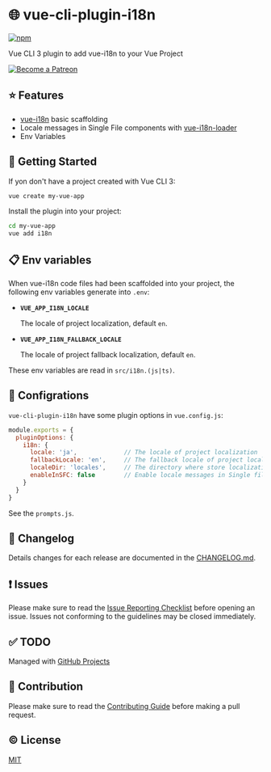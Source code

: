 # :globe_with_meridians: vue-cli-plugin-i18n

[![npm](https://img.shields.io/npm/v/vue-cli-plugin-i18n.svg)](https://www.npmjs.com/package/vue-cli-plugin-i18n)

Vue CLI 3 plugin to add vue-i18n to your Vue Project

<a href="https://www.patreon.com/kazupon" target="_blank">
  <img src="https://c5.patreon.com/external/logo/become_a_patron_button.png" alt="Become a Patreon">
</a>

## :star: Features
- [vue-i18n](https://github.com/kazupon/vue-i18n) basic scaffolding
- Locale messages in Single File components with [vue-i18n-loader](https://github.com/kazupon/vue-i18n-loader)
- Env Variables

## :rocket: Getting Started
If yon don't have a project created with Vue CLI 3:

```sh
vue create my-vue-app
```

Install the plugin into your project:

```sh
cd my-vue-app
vue add i18n
```

## :clipboard: Env variables
When vue-i18n code files had been scaffolded into your project, the following env variables generate into `.env`:

- **`VUE_APP_I18N_LOCALE`**

  The locale of project localization, default `en`.

- **`VUE_APP_I18N_FALLBACK_LOCALE`**

  The locale of project fallback localization, default `en`.

These env variables are read in `src/i18n.(js|ts)`.

## :wrench: Configrations

`vue-cli-plugin-i18n` have some plugin options in `vue.config.js`:

```js
module.exports = {
  pluginOptions: {
    i18n: {
      locale: 'ja',             // The locale of project localization
      fallbackLocale: 'en',     // The fallback locale of project localization
      localeDir: 'locales',     // The directory where store localization messages of project
      enableInSFC: false        // Enable locale messages in Single file components
    }
  }
}
```

See the `prompts.js`.

## :scroll: Changelog
Details changes for each release are documented in the [CHANGELOG.md](https://github.com/kazupon/vue-cli-plugin-i18n/blob/dev/CHANGELOG.md).


## :exclamation: Issues
Please make sure to read the [Issue Reporting Checklist](https://github.com/kazupon/vue-cli-plugin-i18n/blob/dev/.github/CONTRIBUTING.md#issue-reporting-guidelines) before opening an issue. Issues not conforming to the guidelines may be closed immediately.


## :white_check_mark: TODO
Managed with [GitHub Projects](https://github.com/kazupon/vue-cli-plugin-i18n/projects/1)

## :muscle: Contribution
Please make sure to read the [Contributing Guide](https://github.com/kazupon/vue-cli-plugin-i18n/blob/dev/.github/CONTRIBUTING.md) before making a pull request.


## :copyright: License

[MIT](http://opensource.org/licenses/MIT)
